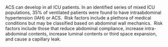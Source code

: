 ACS can develop in all ICU patients. In an identified series of mixed ICU populations, 35% of ventilated patients were found to have intraabdominal hypertension (IAH) or ACS.  Risk factors include a plethora of medical conditions but may be classified based on abdominal wall mechanics.  Risk factors include those that reduce abdominal compliance, increase intra-abdominal contents, increase luminal contents or third space expansion, and cause a capillary leak.